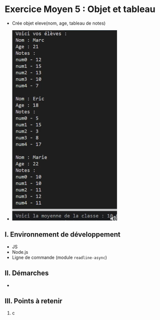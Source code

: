 # Exercice Moyen 5 : Objet et tableau

- Crée objet eleve(nom, age, tableau de notes)
  
- ![capture exo5](ex5.png)

## I. Environnement de développement

* JS
* Node.js
* Ligne de commande (module `readline-async`)

## II. Démarches
- 


## III. Points à retenir

1. c